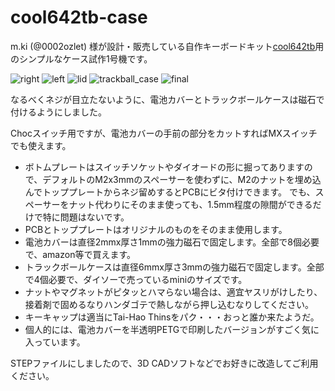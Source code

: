# cool642tb-case
m.ki (@0002ozlet) 様が設計・販売している自作キーボードキット[cool642tb](https://booth.pm/ja/items/6740910 "BOOTH")用のシンプルなケース試作1号機です。

![right](https://github.com/user-attachments/assets/1d288435-dfc4-430b-96cd-15774a342f21)
![left](https://github.com/user-attachments/assets/48f91f7c-156d-4cbd-971a-ba2cec0c9c7b)
![lid](https://github.com/user-attachments/assets/e1f14ec3-b685-436a-9b03-08428fae77ab)
![trackball_case](https://github.com/user-attachments/assets/2676a2a7-8559-42b5-9382-50a96d38dd70)
![final](https://github.com/user-attachments/assets/313450f6-0ea8-4381-a663-1e39e108e920)


なるべくネジが目立たないように、電池カバーとトラックボールケースは磁石で付けるようにしました。

Chocスイッチ用ですが、電池カバーの手前の部分をカットすればMXスイッチでも使えます。

- ボトムプレートはスイッチソケットやダイオードの形に掘ってありますので、デフォルトのM2x3mmのスペーサーを使わずに、M2のナットを埋め込んでトッププレートからネジ留めするとPCBにビタ付けできます。
  でも、スペーサーをナット代わりにそのまま使っても、1.5mm程度の隙間ができるだけで特に問題はないです。
- PCBとトッププレートはオリジナルのものをそのまま使用します。
- 電池カバーは直径2mmx厚さ1mmの強力磁石で固定します。全部で8個必要で、amazon等で買えます。
- トラックボールケースは直径6mmx厚さ3mmの強力磁石で固定します。全部で4個必要で、ダイソーで売っているminiのサイズです。
- ナットやマグネットがピタッとハマらない場合は、適宜ヤスリがけしたり、接着剤で固めるなりハンダゴテで熱しながら押し込むなりしてください。
- キーキャップは適当にTai-Hao Thinsをパク・・・おっと誰か来たようだ。
- 個人的には、電池カバーを半透明PETGで印刷したバージョンがすごく気に入っています。

STEPファイルにしましたので、3D CADソフトなどでお好きに改造してご利用ください。
